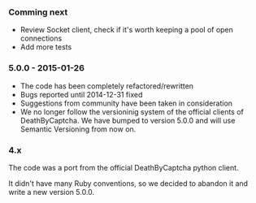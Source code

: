 ### Comming next

* Review Socket client, check if it's worth keeping a pool of open connections
* Add more tests

### 5.0.0 - 2015-01-26

* The code has been completely refactored/rewritten
* Bugs reported until 2014-12-31 fixed
* Suggestions from community have been taken in consideration
* We no longer follow the versioninig system of the official clients of
DeathByCaptcha. We have bumped to version 5.0.0 and will use Semantic Versioning
from now on.

### 4.x

The code was a port from the official DeathByCaptcha python client.

It didn't have many Ruby conventions, so we decided to abandon it and write a
new version 5.0.0.
